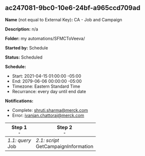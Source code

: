## ac247081-9bc0-10e6-24bf-a965ccd709ad

**Name** (not equal to External Key)**:** CA - Job and Campaign

**Description:** n/a

**Folder:** my automations/SFMCToVeeva/

**Started by:** Schedule

**Status:** Scheduled

**Schedule:**

* Start: 2021-04-15 01:00:00 -05:00
* End: 2079-06-06 00:00:00 -05:00
* Timezone: Eastern Standard Time
* Recurrance: every day until end date

**Notifications:**

* Complete: shruti.sharma@merck.com
* Error: ivanjan.chattoraj@merck.com

| Step 1<br>_<small>-</small>_ | Step 2<br>_<small>-</small>_ |
| --- | --- |
| _1.1: query_<br>Job | _2.1: script_<br>GetCampaignInformation |
